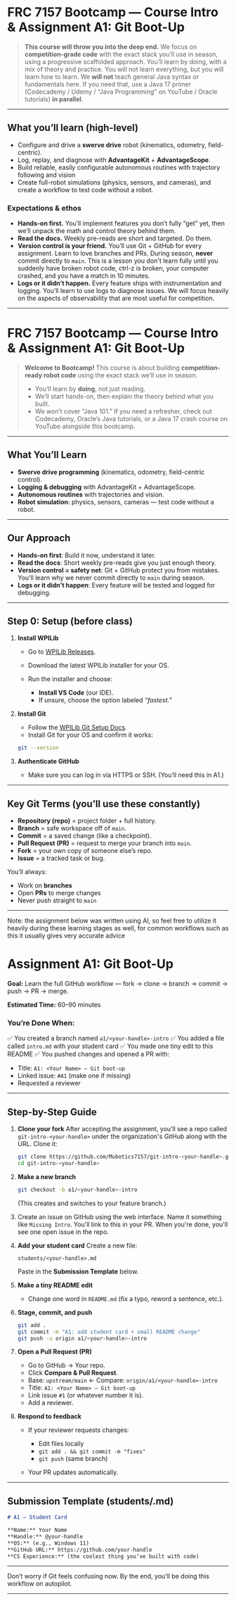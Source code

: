 # FRC 7157 Bootcamp — Course Intro & Assignment A1: Git Boot-Up

> **This course will throw you into the deep end.** We focus on **competition-grade code** with the exact stack you’ll use in season, using a progressive scaffolded approach. You’ll learn by doing, with a mix of theory and practice. You will not learn everything, but you will learn how to learn.
> We **will not** teach general Java syntax or fundamentals here. If you need that, use a Java 17 primer (Codecademy / Udemy / “Java Programming” on YouTube / Oracle tutorials) **in parallel**.

---

## What you’ll learn (high-level)

- Configure and drive a **swerve drive** robot (kinematics, odometry, field-centric).
- Log, replay, and diagnose with **AdvantageKit** + **AdvantageScope**.
- Build reliable, easily configurable autonomous routines with trajectory following and vision
- Create full-robot simulations (physics, sensors, and cameras), and create a workflow to test code without a robot.

### Expectations & ethos

- **Hands-on first.** You’ll implement features you don’t fully “get” yet, then we’ll unpack the math and control theory behind them.
- **Read the docs.** Weekly pre-reads are short and targeted. Do them.
- **Version control is your friend.** You’ll use Git + GitHub for every assignment. Learn to love branches and PRs. During season, **never** commit directly to `main`. This is a lesson you don't learn fully until you suddenly have broken robot code, ctrl-z is broken, your computer crashed, and you have a match in 10 minutes.
- **Logs or it didn’t happen.** Every feature ships with instrumentation and logging. You’ll learn to use logs to diagnose issues. We will focus heavily on the aspects of observability that are most useful for competition.

---

# FRC 7157 Bootcamp — Course Intro & Assignment A1: Git Boot-Up

> **Welcome to Bootcamp!**
> This course is about building **competition-ready robot code** using the exact stack we’ll use in season.
>
> - You’ll learn by **doing**, not just reading.
> - We’ll start hands-on, then explain the theory behind what you built.
> - We won’t cover “Java 101.” If you need a refresher, check out Codecademy, Oracle’s Java tutorials, or a Java 17 crash course on YouTube alongside this bootcamp.

---

## What You’ll Learn

- **Swerve drive programming** (kinematics, odometry, field-centric control).
- **Logging & debugging** with AdvantageKit + AdvantageScope.
- **Autonomous routines** with trajectories and vision.
- **Robot simulation**: physics, sensors, cameras — test code without a robot.

---

## Our Approach

- **Hands-on first**: Build it now, understand it later.
- **Read the docs**: Short weekly pre-reads give you just enough theory.
- **Version control = safety net**: Git + GitHub protect you from mistakes. You’ll learn why we never commit directly to `main` during season.
- **Logs or it didn’t happen**: Every feature will be tested and logged for debugging.

---

## Step 0: Setup (before class)

1. **Install WPILib**

   - Go to [WPILib Releases](https://github.com/wpilibsuite/allwpilib/releases).
   - Download the latest WPILib installer for your OS.
   - Run the installer and choose:

     - **Install VS Code** (our IDE).
     - If unsure, choose the option labeled _“fastest.”_

2. **Install Git**

   - Follow the [WPILib Git Setup Docs](https://docs.wpilib.org/en/stable/docs/software/basic-programming/git-getting-started.html).
   - Install Git for your OS and confirm it works:

   ```bash
   git --version
   ```

3. **Authenticate GitHub**

   - Make sure you can log in via HTTPS or SSH. (You’ll need this in A1.)

---

## Key Git Terms (you’ll use these constantly)

- **Repository (repo)** = project folder + full history.
- **Branch** = safe workspace off of `main`.
- **Commit** = a saved change (like a checkpoint).
- **Pull Request (PR)** = request to merge your branch into `main`.
- **Fork** = your own copy of someone else’s repo.
- **Issue** = a tracked task or bug.

You’ll always:

- Work on **branches**
- Open **PRs** to merge changes
- Never push straight to `main`

---

Note: the assignment below was written using AI, so feel free to utilize it heavily during these learning stages as well, for common workflows such as this it usually gives very accurate advice

# Assignment A1: Git Boot-Up

**Goal:** Learn the full GitHub workflow — fork → clone → branch → commit → push → PR → merge.

**Estimated Time:** 60–90 minutes

### You’re Done When:

✅ You created a branch named `a1/<your-handle>-intro`
✅ You added a file called `intro.md` with your student card
✅ You made one tiny edit to this README
✅ You pushed changes and opened a PR with:

- Title: `A1: <Your Name> — Git boot-up`
- Linked issue: `#A1` (make one if missing)
- Requested a reviewer

---

## Step-by-Step Guide

1. **Clone your fork**
   After accepting the assignment, you’ll see a repo called `git-intro-<your-handle>` under the organization's GitHub along with the URL. Clone it:

   ```bash
   git clone https://github.com/Mubotics7157/git-intro-<your-handle>.git
   cd git-intro-<your-handle>
   ```

2. **Make a new branch**

   ```bash
   git checkout -b a1/<your-handle>-intro
   ```

   (This creates and switches to your feature branch.)

3. Create an issue on GitHub using the web interface. Name it something like `Missing Intro`. You'll link to this in your PR. When you're done, you'll see one open issue in the repo.

4. **Add your student card**
   Create a new file:

   ```
   students/<your-handle>.md
   ```

   Paste in the **Submission Template** below.

5. **Make a tiny README edit**

   - Change one word in `README.md` (fix a typo, reword a sentence, etc.).

6. **Stage, commit, and push**

   ```bash
   git add .
   git commit -m "A1: add student card + small README change"
   git push -u origin a1/<your-handle>-intro
   ```

7. **Open a Pull Request (PR)**

   - Go to GitHub → Your repo.
   - Click **Compare & Pull Request**.
   - Base: `upstream/main` ← Compare: `origin/a1/<your-handle>-intro`
   - Title: `A1: <Your Name> — Git boot-up`
   - Link issue `#1` (or whatever number it is).
   - Add a reviewer.

8. **Respond to feedback**

   - If your reviewer requests changes:

     - Edit files locally
     - `git add . && git commit -m "fixes"`
     - `git push` (same branch)

   - Your PR updates automatically.

---

## Submission Template (students/<your-handle>.md)

```markdown
# A1 — Student Card

**Name:** Your Name  
**Handle:** @your-handle  
**OS:** (e.g., Windows 11)  
**GitHub URL:** https://github.com/your-handle  
**CS Experience:** (the coolest thing you’ve built with code)
```

---

Don’t worry if Git feels confusing now. By the end, you’ll be doing this workflow on autopilot.

---
